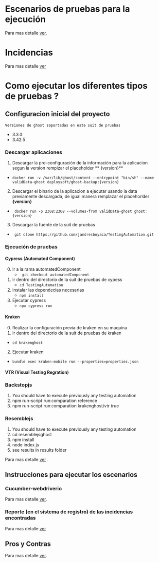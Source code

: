 # Escenarios de pruebas para la ejecución

Para mas detalle [ver](https://github.com/jandresboyaca/TestingAutomation/wiki/Escenarios).

# Incidencias

Para mas detalle [ver](https://github.com/jandresboyaca/TestingAutomation/issues)

# Como ejecutar los diferentes tipos de pruebas ?

## Configuracion inicial del proyecto

`Versiones de ghost soportadas en este suit de pruebas`

* 3.3.0
* 3.42.5

### Descargar aplicaciones

1. Descargar la pre-configuración de la información para la aplicacion segun la version remplzar el placeholder **
   {version}**
- `` docker run -v /var/lib/ghost/content --entrypoint "bin/sh" --name validData-ghost deploysoft/ghost-backup:{version} ``
2. Descargar el binario de la aplicacion a ejecutar usando la data previamente descargada, de igual manera remplazar el
   placehorlder **{version}**
- `` docker run -p 2368:2368 --volumes-from validData-ghost ghost:{version}``

3. Descargar la fuente de la suit de pruebas
- `` git clone https://github.com/jandresboyaca/TestingAutomation.git``

### Ejecución de pruebas

#### Cypress (Automated Component)

0. Ir a la rama automatedComponent 
   - `` git checkout automatedComponent``
1. Ir dentro del directorio de la suit de pruebas de cypess
   - `` cd TestingAutomation ``
2. Instalar las dependecias necesarias
   - `` npm install ``
3. Ejecutar cypress
   - ``npx cypress run ``

#### Kraken

0. Realizar la configuración previa de kraken en su maquina
1. Ir dentro del directorio de la suit de pruebas de kraken
- ``cd krakenghost``
2. Ejecutar kraken
- ``bundle exec kraken-mobile run --properties=properties.json``

#### VTR (Visual Testing Regration)

### Backstopjs

1. You should have to execute previously any testing automation
2. npm run-script run:comparation reference
3. npm run-script run:comparation krakenghost/vtr true

### Resemblejs

1. You should have to execute previously any testing automation
2. cd resemblejsghost
3. npm install
4. node index.js
5. see results in results folder

Para mas
detalle [ver](https://github.com/jandresboyaca/TestingAutomation/wiki/Como-los-120-escenarios-de-la-semana-7-son-generados)
.

## Instrucciones para ejecutar los escenarios

### Cucumber-webdriverio

Para mas detalle [ver](https://github.com/jandresboyaca/TestingAutomation/tree/main/cucumber-webdriverio#readme).

### Reporte (en el sistema de registro) de las incidencias encontradas

Para mas detalle [ver](https://github.com/jandresboyaca/TestingAutomation/issues)

## Pros y Contras

Para mas detalle [ver](https://github.com/jandresboyaca/TestingAutomation/wiki/Pro-Contra).


